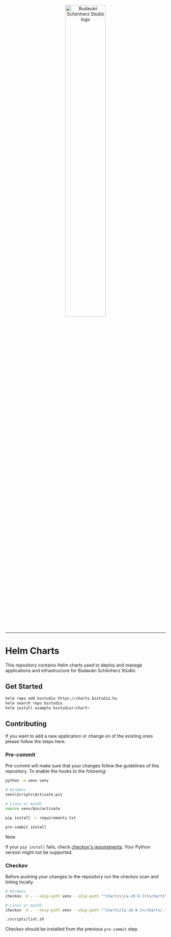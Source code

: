 <p align="center">
  <img src="https://bsstudio.hu/system/files/site_content/logo/bss_logo_169.png" width="50%" alt="Budavári Schönherz Stúdió logo">
</p>

---

# Helm Charts

This repository contains Helm charts used to deploy and manage applications and infrastructure for Budavári Schönherz Stúdió.

## Get Started

```bash
helm repo add bsstudio https://charts.bsstudio.hu
helm search repo bsstudio
helm install example bsstudio/<chart>
```

## Contributing

If you want to add a new application or change on of the existing ones please follow the steps here.

### Pre-commit

Pre-commit will make sure that your changes follow the guidelines of this repository. To enable the hooks to the following:

```bash
python -m venv venv

# Windows
venv\Scripts\Activate.ps1

# Linux or macOS
source venv/bin/activate

pip install -r requirements.txt

pre-commit install
```

> [!NOTE]
> If your `pip install` fails, check [checkov's requirements](https://github.com/bridgecrewio/checkov#requirements). Your Python version might not be supported.

### Checkov

Before pushing your changes to the repository run the checkov scan and linting locally.

```bash
# Windows
checkov -d . --skip-path venv --skip-path "^charts\\[a-z0-9-]+\\charts\\.*" --skip-path "^charts\\[a-z0-9-]+\\templates\\.*"  --skip-framework secrets --output github_failed_only

# Linux or macOS
checkov -d . --skip-path venv --skip-path "^charts/[a-z0-9-]+/charts/.*" --skip-path "^charts/[a-z0-9-]+/templates/.*"  --skip-framework secrets --output github_failed_only

./scripts/lint.sh
```

Checkov should be installed from the previous `pre-commit` step.
